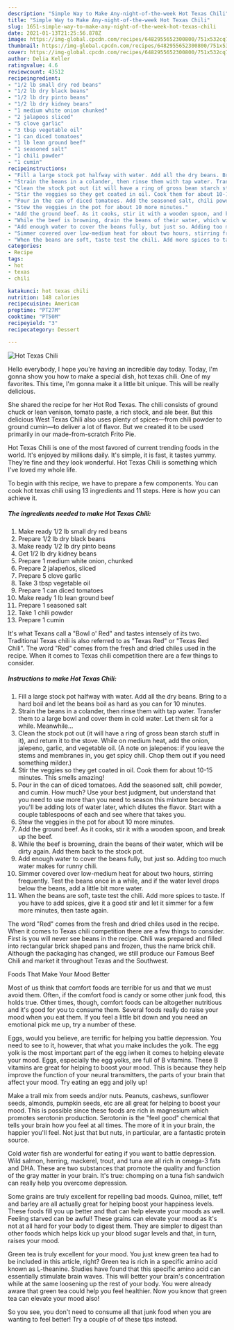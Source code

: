```yaml
---
description: "Simple Way to Make Any-night-of-the-week Hot Texas Chili"
title: "Simple Way to Make Any-night-of-the-week Hot Texas Chili"
slug: 1651-simple-way-to-make-any-night-of-the-week-hot-texas-chili
date: 2021-01-13T21:25:56.878Z
image: https://img-global.cpcdn.com/recipes/6482955652300800/751x532cq70/hot-texas-chili-recipe-main-photo.jpg
thumbnail: https://img-global.cpcdn.com/recipes/6482955652300800/751x532cq70/hot-texas-chili-recipe-main-photo.jpg
cover: https://img-global.cpcdn.com/recipes/6482955652300800/751x532cq70/hot-texas-chili-recipe-main-photo.jpg
author: Delia Keller
ratingvalue: 4.6
reviewcount: 43512
recipeingredient:
- "1/2 lb small dry red beans"
- "1/2 lb dry black beans"
- "1/2 lb dry pinto beans"
- "1/2 lb dry kidney beans"
- "1 medium white onion chunked"
- "2 jalapeos sliced"
- "5 clove garlic"
- "3 tbsp vegetable oil"
- "1 can diced tomatoes"
- "1 lb lean ground beef"
- "1 seasoned salt"
- "1 chili powder"
- "1 cumin"
recipeinstructions:
- "Fill a large stock pot halfway with water. Add all the dry beans. Bring to a hard boil and let the beans boil as hard as you can for 10 minutes."
- "Strain the beans in a colander, then rinse them with tap water. Transfer them to a large bowl and cover them in cold water. Let them sit for a while. Meanwhile..."
- "Clean the stock pot out (it will have a ring of gross bean starch stuff in it), and return it to the stove. While on medium heat, add the onion, jalepeno, garlic, and vegetable oil. (A note on jalepenos: if you leave the stems and membranes in, you get spicy chili. Chop them out if you need something milder.)"
- "Stir the veggies so they get coated in oil. Cook them for about 10-15 minutes. This smells amazing!"
- "Pour in the can of diced tomatoes. Add the seasoned salt, chili powder, and cumin. How much? Use your best judgment, but understand that you need to use more than you need to season this mixture because you&#39;ll be adding lots of water later, which dilutes the flavor. Start with a couple tablespoons of each and see where that takes you."
- "Stew the veggies in the pot for about 10 more minutes."
- "Add the ground beef. As it cooks, stir it with a wooden spoon, and break up the beef."
- "While the beef is browning, drain the beans of their water, which will be dirty again. Add them back to the stock pot."
- "Add enough water to cover the beans fully, but just so. Adding too much water makes for runny chili."
- "Simmer covered over low-medium heat for about two hours, stirring frequently. Test the beans once in a while, and if the water level drops below the beans, add a little bit more water."
- "When the beans are soft, taste test the chili. Add more spices to taste. If you have to add spices, give it a good stir and let it simmer for a few more minutes, then taste again."
categories:
- Recipe
tags:
- hot
- texas
- chili

katakunci: hot texas chili 
nutrition: 148 calories
recipecuisine: American
preptime: "PT27M"
cooktime: "PT50M"
recipeyield: "3"
recipecategory: Dessert

---
```



![Hot Texas Chili](https://img-global.cpcdn.com/recipes/6482955652300800/751x532cq70/hot-texas-chili-recipe-main-photo.jpg)

Hello everybody, I hope you're having an incredible day today. Today, I'm gonna show you how to make a special dish, hot texas chili. One of my favorites. This time, I'm gonna make it a little bit unique. This will be really delicious.

She shared the recipe for her Hot Rod Texas. The chili consists of ground chuck or lean venison, tomato paste, a rich stock, and ale beer. But this delicious West Texas Chili also uses plenty of spices—from chili powder to ground cumin—to deliver a lot of flavor. But we created it to be used primarily in our made-from-scratch Frito Pie.

Hot Texas Chili is one of the most favored of current trending foods in the world. It's enjoyed by millions daily. It's simple, it is fast, it tastes yummy. They're fine and they look wonderful. Hot Texas Chili is something which I've loved my whole life.


To begin with this recipe, we have to prepare a few components. You can cook hot texas chili using 13 ingredients and 11 steps. Here is how you can achieve it.

<!--inarticleads1-->

##### The ingredients needed to make Hot Texas Chili:

1. Make ready 1/2 lb small dry red beans
1. Prepare 1/2 lb dry black beans
1. Make ready 1/2 lb dry pinto beans
1. Get 1/2 lb dry kidney beans
1. Prepare 1 medium white onion, chunked
1. Prepare 2 jalapeños, sliced
1. Prepare 5 clove garlic
1. Take 3 tbsp vegetable oil
1. Prepare 1 can diced tomatoes
1. Make ready 1 lb lean ground beef
1. Prepare 1 seasoned salt
1. Take 1 chili powder
1. Prepare 1 cumin


It&#39;s what Texans call a &#34;Bowl o&#39; Red&#34; and tastes intensely of its two. Traditional Texas chili is also referred to as &#34;Texas Red&#34; or &#34;Texas Red Chili&#34;. The word &#34;Red&#34; comes from the fresh and dried chiles used in the recipe. When it comes to Texas chili competition there are a few things to consider. 

<!--inarticleads2-->

##### Instructions to make Hot Texas Chili:

1. Fill a large stock pot halfway with water. Add all the dry beans. Bring to a hard boil and let the beans boil as hard as you can for 10 minutes.
1. Strain the beans in a colander, then rinse them with tap water. Transfer them to a large bowl and cover them in cold water. Let them sit for a while. Meanwhile...
1. Clean the stock pot out (it will have a ring of gross bean starch stuff in it), and return it to the stove. While on medium heat, add the onion, jalepeno, garlic, and vegetable oil. (A note on jalepenos: if you leave the stems and membranes in, you get spicy chili. Chop them out if you need something milder.)
1. Stir the veggies so they get coated in oil. Cook them for about 10-15 minutes. This smells amazing!
1. Pour in the can of diced tomatoes. Add the seasoned salt, chili powder, and cumin. How much? Use your best judgment, but understand that you need to use more than you need to season this mixture because you&#39;ll be adding lots of water later, which dilutes the flavor. Start with a couple tablespoons of each and see where that takes you.
1. Stew the veggies in the pot for about 10 more minutes.
1. Add the ground beef. As it cooks, stir it with a wooden spoon, and break up the beef.
1. While the beef is browning, drain the beans of their water, which will be dirty again. Add them back to the stock pot.
1. Add enough water to cover the beans fully, but just so. Adding too much water makes for runny chili.
1. Simmer covered over low-medium heat for about two hours, stirring frequently. Test the beans once in a while, and if the water level drops below the beans, add a little bit more water.
1. When the beans are soft, taste test the chili. Add more spices to taste. If you have to add spices, give it a good stir and let it simmer for a few more minutes, then taste again.


The word &#34;Red&#34; comes from the fresh and dried chiles used in the recipe. When it comes to Texas chili competition there are a few things to consider. First is you will never see beans in the recipe. Chili was prepared and filled into rectangular brick shaped pans and frozen, thus the name brick chili. Although the packaging has changed, we still produce our Famous Beef Chili and market it throughout Texas and the Southwest. 

Foods That Make Your Mood Better


Most of us think that comfort foods are terrible for us and that we must avoid them. Often, if the comfort food is candy or some other junk food, this holds true. Other times, though, comfort foods can be altogether nutritious and it's good for you to consume them. Several foods really do raise your mood when you eat them. If you feel a little bit down and you need an emotional pick me up, try a number of these.

Eggs, would you believe, are terrific for helping you battle depression. You need to see to it, however, that what you make includes the yolk. The egg yolk is the most important part of the egg iwhen it comes to helping elevate your mood. Eggs, especially the egg yolks, are full of B vitamins. These B vitamins are great for helping to boost your mood. This is because they help improve the function of your neural transmitters, the parts of your brain that affect your mood. Try eating an egg and jolly up!

Make a trail mix from seeds and/or nuts. Peanuts, cashews, sunflower seeds, almonds, pumpkin seeds, etc are all great for helping to boost your mood. This is possible since these foods are rich in magnesium which promotes serotonin production. Serotonin is the "feel good" chemical that tells your brain how you feel at all times. The more of it in your brain, the happier you'll feel. Not just that but nuts, in particular, are a fantastic protein source.

Cold water fish are wonderful for eating if you want to battle depression. Wild salmon, herring, mackerel, trout, and tuna are all rich in omega-3 fats and DHA. These are two substances that promote the quality and function of the gray matter in your brain. It's true: chomping on a tuna fish sandwich can really help you overcome depression. 

Some grains are truly excellent for repelling bad moods. Quinoa, millet, teff and barley are all actually great for helping boost your happiness levels. These foods fill you up better and that can help elevate your moods as well. Feeling starved can be awful! These grains can elevate your mood as it's not at all hard for your body to digest them. They are simpler to digest than other foods which helps kick up your blood sugar levels and that, in turn, raises your mood.

Green tea is truly excellent for your mood. You just knew green tea had to be included in this article, right? Green tea is rich in a specific amino acid known as L-theanine. Studies have found that this specific amino acid can essentially stimulate brain waves. This will better your brain's concentration while at the same loosening up the rest of your body. You were already aware that green tea could help you feel healthier. Now you know that green tea can elevate your mood also!

So you see, you don't need to consume all that junk food when you are wanting to feel better! Try  a  couple of  of  these  tips  instead.

